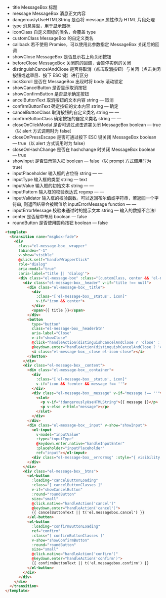 - title MessageBox 标题	
- message MessageBox 消息正文内容
- dangerouslyUseHTMLString 是否将 message 属性作为 HTML 片段处理
- type 消息类型，用于显示图标
- iconClass 自定义图标的类名，会覆盖 type
- customClass MessageBox 的自定义类名
- callback 若不使用 Promise，可以使用此参数指定 MessageBox 关闭后的回调
- showClose 	MessageBox 是否显示右上角关闭按钮
- beforeClose MessageBox 关闭前的回调，会暂停实例的关闭
- distinguishCancelAndClose 是否将取消（点击取消按钮）与关闭（点击关闭按钮或遮罩层、按下 ESC 键）进行区分
- lockScroll 是否在 MessageBox 出现时将 body 滚动锁定	
- showCancelButton 是否显示取消按钮	
- showConfirmButton 是否显示确定按钮	
- ancelButtonText	取消按钮的文本内容	string	—	取消
- confirmButtonText	确定按钮的文本内容	string	—	确定
- cancelButtonClass	取消按钮的自定义类名	string	—	—
- confirmButtonClass	确定按钮的自定义类名	string	—	—
- closeOnClickModal	是否可通过点击遮罩关闭 MessageBox	boolean	—	true（以 alert 方式调用时为 false）
- closeOnPressEscape	是否可通过按下 ESC 键关闭 MessageBox	boolean	—	true（以 alert 方式调用时为 false）
- closeOnHashChange	是否在 hashchange 时关闭 MessageBox	boolean	—	true
- showInput	是否显示输入框	boolean	—	false（以 prompt 方式调用时为 true）
- inputPlaceholder	输入框的占位符	string	—	—
- inputType	输入框的类型	string	—	text
- inputValue	输入框的初始文本	string	—	—
- inputPattern	输入框的校验表达式	regexp	—	—
- inputValidator	输入框的校验函数。可以返回布尔值或字符串，若返回一个字符串, 则返回结果会被赋值给 inputErrorMessage	function	—	—
- inputErrorMessage	校验未通过时的提示文本	string	—	输入的数据不合法!
- center	是否居中布局	boolean	—	false
- roundButton	是否使用圆角按钮	boolean	—	false

```html
<template>
  <transition name="msgbox-fade">
    <div
      class="el-message-box__wrapper"
      tabindex="-1"
      v-show="visible"
      @click.self="handleWrapperClick"
      role="dialog"
      aria-modal="true"
      :aria-label="title || 'dialog'">
      <div class="el-message-box" :class="[customClass, center && 'el-message-box--center']">
        <div class="el-message-box__header" v-if="title !== null">
          <div class="el-message-box__title">
            <div
              :class="['el-message-box__status', icon]"
              v-if="icon && center">
            </div>
            <span>{{ title }}</span>
          </div>
          <button
            type="button"
            class="el-message-box__headerbtn"
            aria-label="Close"
            v-if="showClose"
            @click="handleAction(distinguishCancelAndClose ? 'close' : 'cancel')"
            @keydown.enter="handleAction(distinguishCancelAndClose ? 'close' : 'cancel')">
            <i class="el-message-box__close el-icon-close"></i>
          </button>
        </div>
        <div class="el-message-box__content">
          <div class="el-message-box__container">
            <div
              :class="['el-message-box__status', icon]"
              v-if="icon && !center && message !== ''">
            </div>
            <div class="el-message-box__message" v-if="message !== ''">
              <slot>
                <p v-if="!dangerouslyUseHTMLString">{{ message }}</p>
                <p v-else v-html="message"></p>
              </slot>
            </div>
          </div>
          <div class="el-message-box__input" v-show="showInput">
            <el-input
              v-model="inputValue"
              :type="inputType"
              @keydown.enter.native="handleInputEnter"
              :placeholder="inputPlaceholder"
              ref="input"></el-input>
            <div class="el-message-box__errormsg" :style="{ visibility: !!editorErrorMessage ? 'visible' : 'hidden' }">{{ editorErrorMessage }}</div>
          </div>
        </div>
        <div class="el-message-box__btns">
          <el-button
            :loading="cancelButtonLoading"
            :class="[ cancelButtonClasses ]"
            v-if="showCancelButton"
            :round="roundButton"
            size="small"
            @click.native="handleAction('cancel')"
            @keydown.enter="handleAction('cancel')">
            {{ cancelButtonText || t('el.messagebox.cancel') }}
          </el-button>
          <el-button
            :loading="confirmButtonLoading"
            ref="confirm"
            :class="[ confirmButtonClasses ]"
            v-show="showConfirmButton"
            :round="roundButton"
            size="small"
            @click.native="handleAction('confirm')"
            @keydown.enter="handleAction('confirm')">
            {{ confirmButtonText || t('el.messagebox.confirm') }}
          </el-button>
        </div>
      </div>
    </div>
  </transition>
</template>
```
